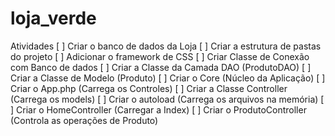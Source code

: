 # loja_verde

Atividades
[ ] Criar o banco de dados da Loja
[ ] Criar a estrutura de pastas do projeto
[ ] Adicionar o framework de CSS
[ ] Criar Classe de Conexão com Banco de dados
[ ] Criar a Classe da Camada DAO (ProdutoDAO)
[ ] Criar a Classe de Modelo (Produto)
[ ] Criar o Core (Núcleo da Aplicação)
   [ ] Criar o App.php (Carrega os Controles)
   [ ] Criar a Classe Controller (Carrega os models)
   [ ] Criar o autoload (Carrega os arquivos na memória)
[ ] Criar o HomeController (Carregar a Index)
[ ] Criar o ProdutoController (Controla as operações
de Produto)